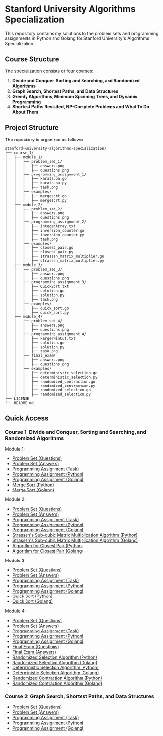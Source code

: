# Stanford University Algorithms Specialization

This repository contains my solutions to the problem sets and programming assignments in Python and Golang for Stanford University's Algorithms Specialization.

## Course Structure

The specialization consists of four courses:

1. **Divide and Conquer, Sorting and Searching, and Randomized Algorithms**
2. **Graph Search, Shortest Paths, and Data Structures**
3. **Greedy Algorithms, Minimum Spanning Trees, and Dynamic Programming**
4. **Shortest Paths Revisited, NP-Complete Problems and What To Do About Them**

## Project Structure

The repository is organized as follows:

```
stanford-university-algorithms-specialization/
├── course_1/
│   ├── module_1/
│   │   ├── problem_set_1/
│   │   │   ├── answers.png
│   │   │   ├── questions.png
│   │   ├── programming_assignment_1/
│   │   │   ├── karatsuba.go
│   │   │   ├── karatsuba.py
│   │   │   ├── task.png
│   │   ├── examples/
│   │   │   ├── mergesort.go
│   │   │   ├── mergesort.py
│   ├── module_2/
│   │   ├── problem_set_2/
│   │   │   ├── answers.png
│   │   │   ├── questions.png
│   │   ├── programming_assignment_2/
│   │   │   ├── IntegerArray.txt
│   │   │   ├── inversion_counter.go
│   │   │   ├── inversion_counter.py
│   │   │   ├── task.png
│   │   ├── examples/
│   │   │   ├── closest_pair.go
│   │   │   ├── closest_pair.py
│   │   │   ├── strassen_matrix_multiplier.go
│   │   │   ├── strassen_matrix_multiplier.py
│   ├── module_3/
│   │   ├── problem_set_3/
│   │   │   ├── answers.png
│   │   │   ├── questions.png
│   │   ├── programming_assignment_3/
│   │   │   ├── QuickSort.txt
│   │   │   ├── solution.go
│   │   │   ├── solution.py
│   │   │   ├── task.png
│   │   ├── examples/
│   │   │   ├── quick_sort.go
│   │   │   ├── quick_sort.py
│   ├── module_4/
│   │   ├── problem_set_4/
│   │   │   ├── answers.png
│   │   │   ├── questions.png
│   │   ├── programming_assignment_4/
│   │   │   ├── kargerMinCut.txt
│   │   │   ├── solution.go
│   │   │   ├── solution.py
│   │   │   ├── task.png
│   │   ├── final_exam/
│   │   │   ├── answers.png
│   │   │   ├── questions.png
│   │   ├── examples/
│   │   │   ├── deterministic_selection.go
│   │   │   ├── deterministic_selection.py
│   │   │   ├── randomized_contraction.go
│   │   │   ├── randomized_contraction.py
│   │   │   ├── randomized_selection.go
│   │   │   ├── randomized_selection.py
├── LICENSE
└── README.md
```

## Quick Access

### Course 1: Divide and Conquer, Sorting and Searching, and Randomized Algorithms

Module 1:

* [Problem Set (Questions)](course_1/module_1/problem_set_1/questions.png)
* [Problem Set (Answers)](course_1/module_1/problem_set_1/answers.png)
* [Programming Assignment (Task)](course_1/module_1/programming_assignment_1/task.png)
* [Programming Assignment (Python)](course_1/module_1/programming_assignment_1/karatsuba.py)
* [Programming Assignment (Golang)](course_1/module_1/programming_assignment_1/karatsuba.go)
* [Merge Sort (Python)](course_1/module_1/examples/mergesort.py)
* [Merge Sort (Golang)](course_1/module_1/examples/mergesort.go)

Module 2:

* [Problem Set (Questions)](course_1/module_2/problem_set_2/questions.png)
* [Problem Set (Answers)](course_1/module_2/problem_set_2/answers.png)
* [Programming Assignment (Task)](course_1/module_2/programming_assignment_2/task.png)
* [Programming Assignment (Python)](course_1/module_2/programming_assignment_2/inversion_counter.py)
* [Programming Assignment (Golang)](course_1/module_2/programming_assignment_2/inversion_counter.go)
* [Strassen's Sub-cubic Matrix Multiplication Algorithm (Python)](course_1/module_2/examples/strassen_matrix_multiplier.py)
* [Strassen's Sub-cubic Matrix Multiplication Algorithm (Golang)](course_1/module_2/examples/strassen_matrix_multiplier.go)
* [Algorithm for Closest Pair (Python)](course_1/module_2/examples/closest_pair.py)
* [Algorithm for Closest Pair (Golang)](course_1/module_2/examples/closest_pair.go)

Module 3:

* [Problem Set (Questions)](course_1/module_3/problem_set_3/questions.png)
* [Problem Set (Answers)](course_1/module_3/problem_set_3/answers.png)
* [Programming Assignment (Task)](course_1/module_3/programming_assignment_3/task.png)
* [Programming Assignment (Python)](course_1/module_3/programming_assignment_3/solution.py)
* [Programming Assignment (Golang)](course_1/module_3/programming_assignment_3/solution.go)
* [Quick Sort (Python)](course_1/module_3/examples/quick_sort.py)
* [Quick Sort (Golang)](course_1/module_3/examples/quick_sort.go)

Module 4:

* [Problem Set (Questions)](course_1/module_4/problem_set_4/questions.png)
* [Problem Set (Answers)](course_1/module_4/problem_set_4/answers.png)
* [Programming Assignment (Task)](course_1/module_4/programming_assignment_4/task.png)
* [Programming Assignment (Python)](course_1/module_4/programming_assignment_4/solution.py)
* [Programming Assignment (Golang)](course_1/module_4/programming_assignment_4/solution.go)
* [Final Exam (Questions)](course_1/module_4/final_exam/questions.png)
* [Final Exam (Answers)](course_1/module_4/final_exam/answers.png)
* [Randomized Selection Algorithm (Python)](course_1/module_4/examples/randomized_selection.py)
* [Randomized Selection Algorithm (Golang)](course_1/module_4/examples/randomized_selection.go)
* [Deterministic Selection Algorithm (Python)](course_1/module_4/examples/deterministic_selection.py)
* [Deterministic Selection Algorithm (Golang)](course_1/module_4/examples/deterministic_selection.go)
* [Randomized Contraction Algorithm (Python)](course_1/module_4/examples/randomized_contraction.py)
* [Randomized Contraction Algorithm (Golang)](course_1/module_4/examples/randomized_contraction.go)

### Course 2: Graph Search, Shortest Paths, and Data Structures

* [Problem Set (Questions)](course_2/module_1/problem_set_1/questions.png)
* [Problem Set (Answers)](course_2/module_1/problem_set_1/answers.png)
* [Programming Assignment (Task)](course_2/module_1/programming_assignment_1/task.png)
* [Programming Assignment (Python)](course_2/module_1/programming_assignment_1/solution.py)
* [Programming Assignment (Golang)](course_2/module_1/programming_assignment_1/solution.go)